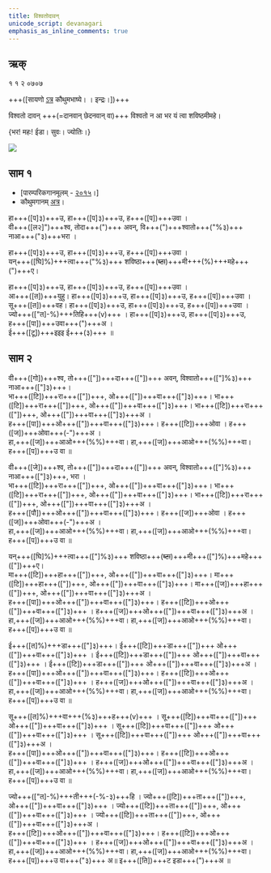 ```yaml
---
title: विश्वतोदावन् 
unicode_script: devanagari  
emphasis_as_inline_comments: true
---   
```


## ऋक्

१ १ २ ०७०७

+++([सायणो [ऽत्र](https://archive.org/details/SamaVedaSanhitaWithSayanabhashyaVolume1SatyavrataSamasrami1874bis/page/n247&sa=D&ust=1542564218916000) कौथुमभाष्ये। । इन्द्रः।])+++

विश्वतो दावन् +++(=दानवान् छेदनवान् वा)+++ विश्वतो न आ भर यं त्वा शविष्ठमीमहे।

{भर! महः! ईडा। सुवः। ज्योतिः।}

![](../../images/indra-or-someone-on-an-arial-charriot-attacking-an-army-with-arrows.jpg)


## साम १

- [पारम्परिकगानमूलम् - [२०१५](https://archive.org/stream/sAmaveda-jaiminIya-paravastu-paramparA-docs/UDAKA%20SAANTHI%20SAAMAANI#page/n2/mode/1up&sa=D&ust=1542425956390000)।]
- कौथुमगानम् [अत्र](https://archive.org/details/SamaVedaSanhitaWithSayanabhashyaVolume2SatyavrataSamasrami1876bis_201804/page/n467)।

<div class="audioEmbed"  caption="रामानुजार्यः 1974 " src="https://archive
.org/download/jaiminIya-sAma-gAna-paravastu-tradition-rAmAnuja/vishvato-dAvan-1.mp3"></div>
<div class="audioEmbed"  caption="गोपालार्यः 2015  " src="https://archive
.org/download/jaiminIya-sAma-gAna-paravastu-tradition-gopAla-2015/vishvato-dAvan-1.mp3"></div>

हा+++([प]३)+++उ, हा+++([प]३)+++उ, ह+++([प])+++उवा ।  
वी+++([ल२]")+++श्व, तोदा+++(")+++ अवन्, वि+++(")+++श्वातो+++("%३)+++ नाआ+++("३)+++भरा ।

हा+++([प]३)+++उ, हा+++([प]३)+++उ, ह+++([प])+++उवा ।  
यन्+++([घि]%)+++त्वा+++("%३)+++ शविष्ठा+++(~~ष्टा~~)+++मी+++(%)+++महे+++(")+++ए।

हा+++([प]३)+++उ, हा+++([प]३)+++उ, ह+++([प])+++उवा ।  
आ+++([त])+++युहु। हा+++([प]३)+++उ, हा+++([प]३)+++उ, ह+++([प])+++उवा ।   
सू+++([त])+++वह। हा+++([प]३)+++उ, हा+++([प]३)+++उ, ह+++([प])+++उवा ।  
ज्यो+++(["त]-%)+++तिहि+++(v)+++ । हा+++([प]३)+++उ, हा+++([प]३)+++उ, ह+++([पा])+++उवा+++(")+++अ ।  
ई+++([टू])+++इइइ ई+++(३)+++ ॥

## साम २
<div class="audioEmbed"  caption="रामानुजार्यः 1974 " src="https://archive
.org/download/jaiminIya-sAma-gAna-paravastu-tradition-rAmAnuja/vishvato-dAvan-2.mp3"></div>
<div class="audioEmbed"  caption="गोपालार्यः 2015  " src="https://archive
.org/download/jaiminIya-sAma-gAna-paravastu-tradition-gopAla-2015/vishvato-dAvan-2.mp3"></div>
<div class="audioEmbed"  caption="गोपाल-विश्वासयोर् अनुवचनम् 2018 1x" src="https://archive
.org/download/jaiminIya-sAma-gAna-paravastu-tradition-anuvachanam-gopAla-vishvAsa-2018/vishvato-dAvan-2.mp3"></div>
<div class="audioEmbed"  caption="गोपाल-विश्वासयोर् अनुवचनम् 2018 1.5x" src="https://archive
.org/download/jaiminIya-sAma-gAna-paravastu-tradition-anuvachanam-gopAla-vishvAsa-2018-150p-speed/vishvato-dAvan-2.mp3"></div>

वी+++([गो])+++श्व, तो+++(["])+++दा+++(["])+++ अवन्, विश्वातो+++(["]%३)+++ नाआ+++(["]३)+++।  
भा+++([टि])+++रा+++(["])+++, ओ+++(["])+++वा+++(["]३)+++। भा+++([टि])+++रा+++(["])+++, ओ+++(["])+++वा+++(["]३)+++। भा+++([टि])+++रा+++(["])+++, ओ+++(["])+++वा+++(["]३)+++अ ।  
ह+++([पा])+++ओ+++(["])+++वा+++(["]३)+++। ह+++([टि])+++ओवा । ह+++([ज])+++ओवा+++(-")+++अ ।  
हा,+++([ज])+++आओ+++(%%)+++वा। हा,+++([ज])+++आओ+++(%%)+++वा। ह+++([प])+++उ वा ॥

वी+++([जे])+++श्व, तो+++(["])+++दा+++(["])+++ अवन्, विश्वातो+++(["]%३)+++ नाआ+++(["]३)+++, भरा ।  
भा+++([टि])+++रा+++(["])+++, ओ+++(["])+++वा+++(["]३)+++। भा+++([टि])+++रा+++(["])+++, ओ+++(["])+++वा+++(["]३)+++। भा+++([टि])+++रा+++(["])+++, ओ+++(["])+++वा+++(["]३)+++अ ।  
ह+++([पौ])+++ओ+++(["])+++वा+++(["]३)+++। ह+++([ज])+++ओवा । ह+++([ज])+++ओवा+++(-")+++अ ।  
हा,+++([ज])+++आओ+++(%%)+++वा। हा,+++([ज])+++आओ+++(%%)+++वा। ह+++([प])+++उ वा ॥

यन्+++([घि]%)+++त्वा+++(["]%३)+++ शविष्ठा+++(~~ष्टा~~)+++मी+++(["]%)+++महे+++(["])+++ए।  
मा+++([टि])+++हा+++(["])+++, ओ+++(["])+++वा+++(["]३)+++। मा+++([टि])+++हा+++(["])+++, ओ+++(["])+++वा+++(["]३)+++। मा+++([ज])+++हा+++(["])+++, ओ+++(["])+++वा+++(["]३)+++अ  ।  
ह+++([पा])+++ओ+++(["])+++वा+++(["]३)+++। ह+++([टि])+++ओ+++(["])+++वा+++(["]३)+++ । ह+++([ज])+++ओ+++(["])+++वा+++(["]३)+++अ ।  
हा,+++([ज])+++आओ+++(%%)+++वा। हा,+++([ज])+++आओ+++(%%)+++वा। ह+++([प])+++उ वा ॥

ई+++([त]%)+++डा+++(["]३)+++। ई+++([टि])+++डा+++(["])+++ ओ+++(["])+++वा+++(["]३)+++ । ई+++([टि])+++डा+++(["])+++ ओ+++(["])+++वा+++(["]३)+++ । ई+++([टि])+++डा+++(["])+++ ओ+++(["])+++वा+++(["]३)+++अ ।  
ह+++([पा])+++ओ+++(["])+++वा+++(["]३)+++। ह+++([टि])+++ओ+++(["])+++वा+++(["]३)+++ । ह+++([ज])+++ओ+++(["])+++वा+++(["]३)+++अ ।  
हा,+++([ज])+++आओ+++(%%)+++वा। हा,+++([ज])+++आओ+++(%%)+++वा। ह+++([प])+++उ वा ॥  

सू+++([त]%)+++वा+++(%३)+++ह+++(v)+++ । सू+++([टि])+++वा+++(["])+++ ओ+++(["])+++वा+++(["]३)+++ । सू+++([टि])+++वा+++(["])+++ ओ+++(["])+++वा+++(["]३)+++ ।  सू+++([टि])+++वा+++(["])+++ ओ+++(["])+++वा+++(["]३)+++अ ।  
ह+++([पा])+++ओ+++(["])+++वा+++(["]३)+++। ह+++([टि])+++ओ+++(["])+++वा+++(["]३)+++ । ह+++([ज])+++ओ+++(["])+++वा+++(["]३)+++अ ।  
हा,+++([ज])+++आओ+++(%%)+++वा। हा,+++([ज])+++आओ+++(%%)+++वा। ह+++([प])+++उ वा ॥  

ज्यो+++(["त]-%)+++ती+++(-%-३)+++हि । ज्यो+++([टि])+++ता+++(["])+++, ओ+++(["])+++वा+++(["]३)+++ । ज्यो+++([टि])+++ता+++(["])+++, ओ+++(["])+++वा+++(["]३)+++ । ज्यो+++([टि])+++ता+++(["])+++, ओ+++(["])+++वा+++(["]३)+++अ ।  
ह+++([टि])+++ओ+++(["])+++वा+++(["]३)+++। ह+++([टि])+++ओ+++(["])+++वा+++(["]३)+++ । ह+++([ज])+++ओ+++(["])+++वा+++(["]३)+++अ ।  
हा,+++([ज])+++आओ+++(%%)+++वा। हा,+++([ज])+++आओ+++(%%)+++वा। ह+++([प])+++उ वा+++("३)+++ अ॥
इ+++([ति])+++ट इडा+++(")+++अ ॥